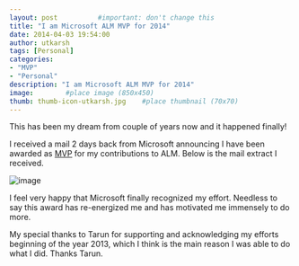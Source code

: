 ```yaml
---
layout: post          #important: don't change this
title: "I am Microsoft ALM MVP for 2014"
date: 2014-04-03 19:54:00
author: utkarsh
tags: [Personal]
categories:
- "MVP"
- "Personal"
description: "I am Microsoft ALM MVP for 2014"
image:        #place image (850x450)
thumb: thumb-icon-utkarsh.jpg    #place thumbnail (70x70)
---
```

This has been my dream from couple of years now and it happened finally! 

I received a mail 2 days back from Microsoft announcing I have been awarded as [MVP](http://mvp.microsoft.com/en-us/overview.aspx#iwt) for my contributions to ALM. Below is the mail extract I received.

![image]({{site.url}}/images/screenshots/utkarsh//2014_04_03_i_am_microsoft_alm_Image1.png)

I feel very happy that Microsoft finally recognized my effort. Needless to say this award has re-energized me and has motivated me immensely to do more. 

My special thanks to Tarun for supporting and acknowledging my efforts beginning of the year 2013, which I think is the main reason I was able to do what I did. Thanks Tarun.